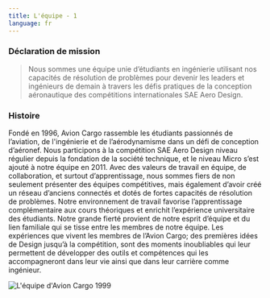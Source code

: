 ```yaml
---
title: L'équipe - 1
language: fr
---
```

### Déclaration de mission
> Nous sommes une équipe unie d’étudiants en ingénierie utilisant nos capacités de résolution de problèmes pour devenir les leaders et ingénieurs de demain à travers les défis pratiques de la conception aéronautique des compétitions internationales SAE Aero Design. 

### Histoire
Fondé en 1996, Avion Cargo rassemble les étudiants passionnés de l’aviation, de l'ingénierie et de l’aérodynamisme dans un défi de conception d’aéronef. Nous participons à la compétition SAE Aero Design niveau régulier depuis la fondation de la société technique, et le niveau Micro s’est ajouté à notre équipe en 2011. Avec des valeurs de travail en équipe, de collaboration, et surtout d’apprentissage, nous sommes fiers de non seulement présenter des équipes compétitives, mais également d’avoir créé un réseau d’anciens connectés et dotés de fortes capacités de résolution de problèmes. Notre environnement de travail favorise l’apprentissage complémentaire aux cours théoriques et enrichit l’expérience universitaire des étudiants. Notre grande fierté provient de notre esprit d’équipe et du lien familiale qui se tisse entre les membres de notre équipe. Les expériences que vivent les membres de l’Avion Cargo; des premières idées de Design jusqu’à la compétition, sont des moments inoubliables qui leur permettent de développer des outils et compétences qui les accompagneront dans leur vie ainsi que dans leur carrière comme ingénieur.

![](https://res.cloudinary.com/decninixz/image/upload/v1597614625/team_e5aqor.jpg "L'équipe d'Avion Cargo 1999")
